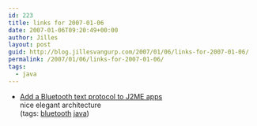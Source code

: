 ```yaml
---
id: 223
title: links for 2007-01-06
date: 2007-01-06T09:20:49+00:00
author: Jilles
layout: post
guid: http://blog.jillesvangurp.com/2007/01/06/links-for-2007-01-06/
permalink: /2007/01/06/links-for-2007-01-06/
tags:
  - java
---
```

<ul class="delicious">
	<li>
		<div class="delicious-link"><a href="http://www-128.ibm.com/developerworks/library/wi-javablue/index.html">Add a Bluetooth text protocol to J2ME apps</a></div>
		<div class="delicious-extended">nice elegant architecture</div>
		<div class="delicious-tags">(tags: <a href="http://del.icio.us/jillesvangurp/bluetooth">bluetooth</a> <a href="http://del.icio.us/jillesvangurp/java">java</a>)</div>
	</li>
</ul>

